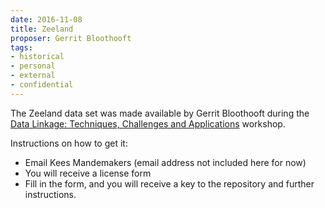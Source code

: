 ```yaml
---
date: 2016-11-08
title: Zeeland
proposer: Gerrit Bloothooft
tags:
- historical
- personal
- external
- confidential
---
```


The Zeeland data set was made available by Gerrit Bloothooft during the
[Data Linkage: Techniques, Challenges and Applications](http://www.newton.ac.uk/event/dlaw02)
workshop.

Instructions on how to get it:

- Email Kees Mandemakers (email address not included here for now)
- You will receive a license form
- Fill in the form, and you will receive a key to the repository and further instructions.

